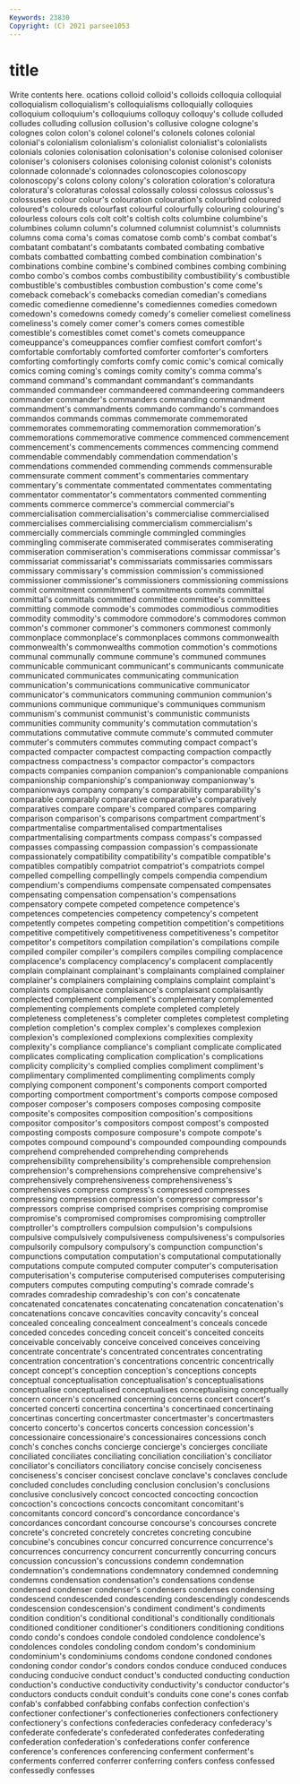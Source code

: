 ```yaml
---
Keywords: 23830
Copyright: (C) 2021 parsee1053
---
```


# title

Write contents here.
ocations colloid colloid's colloids
colloquia colloquial colloquialism colloquialism's colloquialisms colloquially colloquies colloquium colloquium's colloquiums
colloquy colloquy's collude colluded colludes colluding collusion collusion's collusive cologne
cologne's colognes colon colon's colonel colonel's colonels colones colonial colonial's
colonialism colonialism's colonialist colonialist's colonialists colonials colonies colonisation colonisation's colonise
colonised coloniser coloniser's colonisers colonises colonising colonist colonist's colonists colonnade
colonnade's colonnades colonoscopies colonoscopy colonoscopy's colons colony colony's coloration coloration's
coloratura coloratura's coloraturas colossal colossally colossi colossus colossus's colossuses colour
colour's colouration colouration's colourblind coloured coloured's coloureds colourfast colourful colourfully
colouring colouring's colourless colours cols colt colt's coltish colts columbine
columbine's columbines column column's columned columnist columnist's columnists columns coma
coma's comas comatose comb comb's combat combat's combatant combatant's combatants
combated combating combative combats combatted combatting combed combination combination's combinations
combine combine's combined combines combing combining combo combo's combos combs
combustibility combustibility's combustible combustible's combustibles combustion combustion's come come's comeback
comeback's comebacks comedian comedian's comedians comedic comedienne comedienne's comediennes comedies
comedown comedown's comedowns comedy comedy's comelier comeliest comeliness comeliness's comely
comer comer's comers comes comestible comestible's comestibles comet comet's comets
comeuppance comeuppance's comeuppances comfier comfiest comfort comfort's comfortable comfortably comforted
comforter comforter's comforters comforting comfortingly comforts comfy comic comic's comical
comically comics coming coming's comings comity comity's comma comma's command
command's commandant commandant's commandants commanded commandeer commandeered commandeering commandeers commander
commander's commanders commanding commandment commandment's commandments commando commando's commandoes commandos
commands commas commemorate commemorated commemorates commemorating commemoration commemoration's commemorations commemorative
commence commenced commencement commencement's commencements commences commencing commend commendable commendably
commendation commendation's commendations commended commending commends commensurable commensurate comment comment's
commentaries commentary commentary's commentate commentated commentates commentating commentator commentator's commentators
commented commenting comments commerce commerce's commercial commercial's commercialisation commercialisation's commercialise
commercialised commercialises commercialising commercialism commercialism's commercially commercials commingle commingled commingles
commingling commiserate commiserated commiserates commiserating commiseration commiseration's commiserations commissar commissar's
commissariat commissariat's commissariats commissaries commissars commissary commissary's commission commission's commissioned
commissioner commissioner's commissioners commissioning commissions commit commitment commitment's commitments commits
committal committal's committals committed committee committee's committees committing commode commode's
commodes commodious commodities commodity commodity's commodore commodore's commodores common common's
commoner commoner's commoners commonest commonly commonplace commonplace's commonplaces commons commonwealth
commonwealth's commonwealths commotion commotion's commotions communal communally commune commune's communed
communes communicable communicant communicant's communicants communicate communicated communicates communicating communication
communication's communications communicative communicator communicator's communicators communing communion communion's communions
communique communique's communiques communism communism's communist communist's communistic communists communities
community community's commutation commutation's commutations commutative commute commute's commuted commuter
commuter's commuters commutes commuting compact compact's compacted compacter compactest compacting
compaction compactly compactness compactness's compactor compactor's compactors compacts companies companion
companion's companionable companions companionship companionship's companionway companionway's companionways company company's
comparability comparability's comparable comparably comparative comparative's comparatively comparatives compare compare's
compared compares comparing comparison comparison's comparisons compartment compartment's compartmentalise compartmentalised
compartmentalises compartmentalising compartments compass compass's compassed compasses compassing compassion compassion's
compassionate compassionately compatibility compatibility's compatible compatible's compatibles compatibly compatriot compatriot's
compatriots compel compelled compelling compellingly compels compendia compendium compendium's compendiums
compensate compensated compensates compensating compensation compensation's compensations compensatory compete competed
competence competence's competences competencies competency competency's competent competently competes competing
competition competition's competitions competitive competitively competitiveness competitiveness's competitor competitor's competitors
compilation compilation's compilations compile compiled compiler compiler's compilers compiles compiling
complacence complacence's complacency complacency's complacent complacently complain complainant complainant's complainants
complained complainer complainer's complainers complaining complains complaint complaint's complaints complaisance
complaisance's complaisant complaisantly complected complement complement's complementary complemented complementing complements
complete completed completely completeness completeness's completer completes completest completing completion
completion's complex complex's complexes complexion complexion's complexioned complexions complexities complexity
complexity's compliance compliance's compliant complicate complicated complicates complicating complication complication's
complications complicity complicity's complied complies compliment compliment's complimentary complimented complimenting
compliments comply complying component component's components comport comported comporting comportment
comportment's comports compose composed composer composer's composers composes composing composite
composite's composites composition composition's compositions compositor compositor's compositors compost compost's
composted composting composts composure composure's compote compote's compotes compound compound's
compounded compounding compounds comprehend comprehended comprehending comprehends comprehensibility comprehensibility's comprehensible
comprehension comprehension's comprehensions comprehensive comprehensive's comprehensively comprehensiveness comprehensiveness's comprehensives compress
compress's compressed compresses compressing compression compression's compressor compressor's compressors comprise
comprised comprises comprising compromise compromise's compromised compromises compromising comptroller comptroller's
comptrollers compulsion compulsion's compulsions compulsive compulsively compulsiveness compulsiveness's compulsories compulsorily
compulsory compulsory's compunction compunction's compunctions computation computation's computational computationally computations
compute computed computer computer's computerisation computerisation's computerise computerised computerises computerising
computers computes computing computing's comrade comrade's comrades comradeship comradeship's con
con's concatenate concatenated concatenates concatenating concatenation concatenation's concatenations concave concavities
concavity concavity's conceal concealed concealing concealment concealment's conceals concede conceded
concedes conceding conceit conceit's conceited conceits conceivable conceivably conceive conceived
conceives conceiving concentrate concentrate's concentrated concentrates concentrating concentration concentration's concentrations
concentric concentrically concept concept's conception conception's conceptions concepts conceptual conceptualisation
conceptualisation's conceptualisations conceptualise conceptualised conceptualises conceptualising conceptually concern concern's concerned
concerning concerns concert concert's concerted concerti concertina concertina's concertinaed concertinaing
concertinas concerting concertmaster concertmaster's concertmasters concerto concerto's concertos concerts concession
concession's concessionaire concessionaire's concessionaires concessions conch conch's conches conchs concierge
concierge's concierges conciliate conciliated conciliates conciliating conciliation conciliation's conciliator conciliator's
conciliators conciliatory concise concisely conciseness conciseness's conciser concisest conclave conclave's
conclaves conclude concluded concludes concluding conclusion conclusion's conclusions conclusive conclusively
concoct concocted concocting concoction concoction's concoctions concocts concomitant concomitant's concomitants
concord concord's concordance concordance's concordances concordant concourse concourse's concourses concrete
concrete's concreted concretely concretes concreting concubine concubine's concubines concur concurred
concurrence concurrence's concurrences concurrency concurrent concurrently concurring concurs concussion concussion's
concussions condemn condemnation condemnation's condemnations condemnatory condemned condemning condemns condensation
condensation's condensations condense condensed condenser condenser's condensers condenses condensing condescend
condescended condescending condescendingly condescends condescension condescension's condiment condiment's condiments condition
condition's conditional conditional's conditionally conditionals conditioned conditioner conditioner's conditioners conditioning
conditions condo condo's condoes condole condoled condolence condolence's condolences condoles
condoling condom condom's condominium condominium's condominiums condoms condone condoned condones
condoning condor condor's condors condos conduce conduced conduces conducing conducive
conduct conduct's conducted conducting conduction conduction's conductive conductivity conductivity's conductor
conductor's conductors conducts conduit conduit's conduits cone cone's cones confab
confab's confabbed confabbing confabs confection confection's confectioner confectioner's confectioneries confectioners
confectionery confectionery's confections confederacies confederacy confederacy's confederate confederate's confederated confederates
confederating confederation confederation's confederations confer conference conference's conferences conferencing conferment
conferment's conferments conferred conferrer conferring confers confess confessed confessedly confesses
